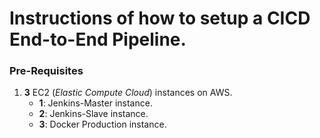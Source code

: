 # Instructions of how to setup a CICD End-to-End Pipeline.

### Pre-Requisites
1. **3** EC2 (_Elastic Compute Cloud_) instances on AWS.
	* **1**: Jenkins-Master instance.
	* **2**: Jenkins-Slave instance.
	* **3**: Docker Production instance.